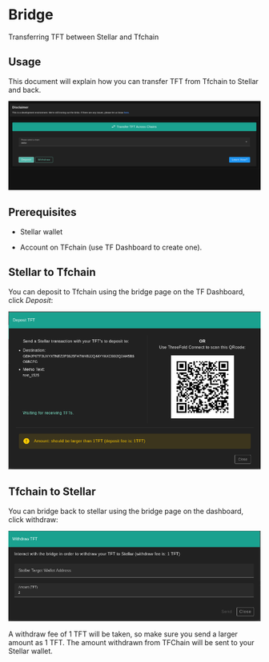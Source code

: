 # Bridge

Transferring TFT between Stellar and Tfchain

## Usage

This document will explain how you can transfer TFT from Tfchain to Stellar and back.

![bridge page](./img/bridge/bridge.png)

## Prerequisites

- Stellar wallet

- Account on TFchain (use TF Dashboard to create one).

## Stellar to Tfchain

You can deposit to Tfchain using the bridge page on the TF Dashboard, click *Deposit*:

![bridge](./img/bridge/deposit.png)

## Tfchain to Stellar

You can bridge back to stellar using the bridge page on the dashboard, click withdraw:

![withdraw](./img/bridge/withdraw.png)

A withdraw fee of 1 TFT will be taken, so make sure you send a larger amount as 1 TFT.
The amount withdrawn from TFChain will be sent to your Stellar wallet.
